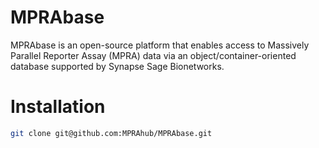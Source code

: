 # MPRAbase

MPRAbase is an open-source platform that enables access to Massively Parallel Reporter Assay (MPRA) data via an object/container-oriented database supported by Synapse Sage Bionetworks.


# Installation

```bash
git clone git@github.com:MPRAhub/MPRAbase.git
```